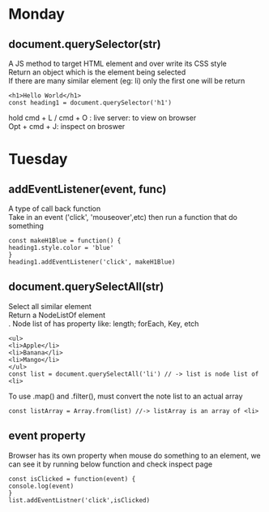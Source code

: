 # Monday
## document.querySelector(str) 
A JS method to target HTML element and over write its CSS style </br>
Return an object which is the element being selected</br>
If there are many similar element (eg: li) only the first one will be return</br>
~~~
<h1>Hello World</h1>
const heading1 = document.querySelector('h1')
~~~
hold cmd + L / cmd + O : live server: to view on browser </br>
Opt + cmd + J: inspect on broswer </br>

# Tuesday
## addEventListener(event, func)
A type of call back function </br>
Take in an event ('click', 'mouseover',etc) then run a function that do something
~~~
const makeH1Blue = function() {
heading1.style.color = 'blue'
}
heading1.addEventListener('click', makeH1Blue)
~~~
## document.querySelectAll(str)
Select all similar element</br>
Return a NodeListOf element </br>.
Node list of has property like: length; forEach, Key, etch
~~~
<ul>
<li>Apple</li>
<li>Banana</li>
<li>Mango</li>
</ul>
const list = document.querySelectAll('li') // -> list is node list of <li>
~~~
To use .map() and .filter(), must convert the note list to an actual array

~~~
const listArray = Array.from(list) //-> listArray is an array of <li>
~~~~

## event property
Browser has its own property when mouse do something to an element, we can see it by running below function and check inspect page
~~~
const isClicked = function(event) {
console.log(event)
}
list.addEventListner('click',isClicked)
~~~

